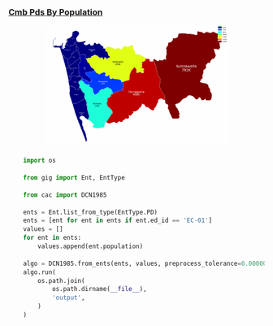 ### [Cmb Pds By Population](examples/cmb_pds_by_population)

<p align="center">

  <a href="https://github.com/nuuuwan/continuous_area_cartograms/tree/main/examples/cmb_pds_by_population">
    <img src="https://raw.githubusercontent.com/nuuuwan/continuous_area_cartograms/main/examples/cmb_pds_by_population/output/animated.gif" height="240px" />
  </a>

</p>

```python
    import os

    from gig import Ent, EntType

    from cac import DCN1985

    ents = Ent.list_from_type(EntType.PD)
    ents = [ent for ent in ents if ent.ed_id == 'EC-01']
    values = []
    for ent in ents:
        values.append(ent.population)

    algo = DCN1985.from_ents(ents, values, preprocess_tolerance=0.0000001)
    algo.run(
        os.path.join(
            os.path.dirname(__file__),
            'output',
        )
    )

```
